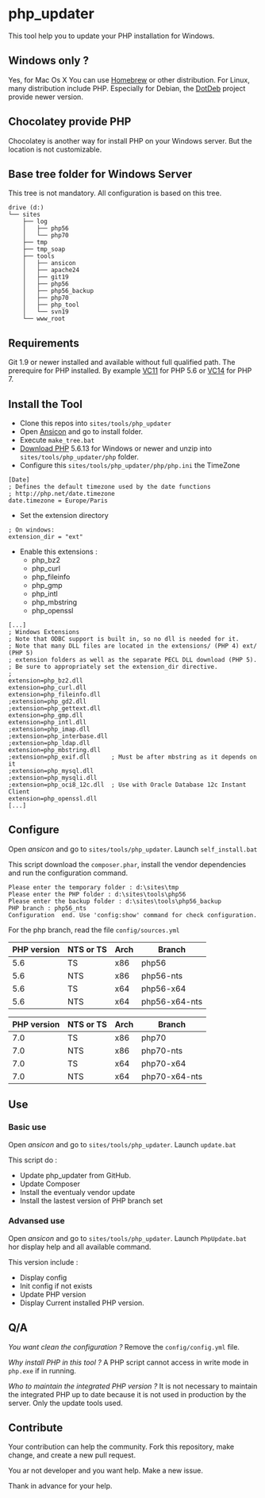 # php_updater

This tool help you to update your PHP installation for Windows.

Windows only ?
--------------

Yes, for Mac Os X You can use [Homebrew](http://brew.sh) or other distribution. For Linux, many distribution include PHP. Especially for Debian, the [DotDeb](https://www.dotdeb.org) project provide newer version.

Chocolatey provide PHP
----------------------

Chocolatey is another way for install PHP on your Windows server. But the location is not customizable.


## Base tree folder for Windows Server

This tree is not mandatory. All configuration is based on this tree.

```
drive (d:)
└── sites
    ├── log
    │   ├── php56
    │   └── php70
    ├── tmp
    ├── tmp_soap
    ├── tools
    │   ├── ansicon
    │   ├── apache24
    │   ├── git19
    │   ├── php56
    │   ├── php56_backup
    │   ├── php70
    │   ├── php_tool
    │   └── svn19
    └── www_root
```

## Requirements

Git 1.9 or newer installed and available without full qualified path.
The prerequire for PHP installed. By example [VC11](http://www.microsoft.com/en-us/download/details.aspx?id=30679) for PHP 5.6 or [VC14](http://www.microsoft.com/en-us/download/details.aspx?id=48145) for PHP 7.


## Install the Tool

* Clone this repos into `sites/tools/php_updater`
* Open [Ansicon](http://adoxa.altervista.org/ansicon/) and go to install folder.
* Execute `make_tree.bat`
* [Download PHP](http://windows.php.net/download/) 5.6.13 for Windows or newer and unzip into `sites/tools/php_updater/php` folder.
* Configure this `sites/tools/php_updater/php/php.ini` the TimeZone

```
[Date]
; Defines the default timezone used by the date functions
; http://php.net/date.timezone
date.timezone = Europe/Paris
```

* Set the extension directory
```
; On windows:
extension_dir = "ext"
```

* Enable this extensions :
	* php_bz2
	* php_curl
	* php_fileinfo
	* php_gmp
	* php_intl
	* php_mbstring
	* php_openssl

```
[...]
; Windows Extensions
; Note that ODBC support is built in, so no dll is needed for it.
; Note that many DLL files are located in the extensions/ (PHP 4) ext/ (PHP 5)
; extension folders as well as the separate PECL DLL download (PHP 5).
; Be sure to appropriately set the extension_dir directive.
;
extension=php_bz2.dll
extension=php_curl.dll
extension=php_fileinfo.dll
;extension=php_gd2.dll
;extension=php_gettext.dll
extension=php_gmp.dll
extension=php_intl.dll
;extension=php_imap.dll
;extension=php_interbase.dll
;extension=php_ldap.dll
extension=php_mbstring.dll
;extension=php_exif.dll      ; Must be after mbstring as it depends on it
;extension=php_mysql.dll
;extension=php_mysqli.dll
;extension=php_oci8_12c.dll  ; Use with Oracle Database 12c Instant Client
extension=php_openssl.dll
[...]
```

## Configure

Open *ansicon* and go to `sites/tools/php_updater`. Launch `self_install.bat`

This script download the `composer.phar`, install the vendor dependencies and run the configuration command.

```
Please enter the temporary folder : d:\sites\tmp
Please enter the PHP folder : d:\sites\tools\php56
Please enter the backup folder : d:\sites\tools\php56_backup
PHP branch : php56_nts
Configuration  end. Use 'config:show' command for check configuration.
```

For the php branch, read the file `config/sources.yml`

| PHP version | NTS or TS | Arch | Branch        |
| ----------- | --------- | ---- | ------------- |
| 5.6         | TS        | x86  | php56         |
| 5.6         | NTS       | x86  | php56-nts     |
| 5.6         | TS        | x64  | php56-x64     |
| 5.6         | NTS       | x64  | php56-x64-nts |


| PHP version | NTS or TS | Arch | Branch        |
| ----------- | --------- | ---- | ------------- |
| 7.0         | TS        | x86  | php70         |
| 7.0         | NTS       | x86  | php70-nts     |
| 7.0         | TS        | x64  | php70-x64     |
| 7.0         | NTS       | x64  | php70-x64-nts |

## Use

### Basic use

Open *ansicon* and go to `sites/tools/php_updater`. Launch `update.bat`

This script do :

* Update php_updater from GitHub.
* Update Composer
* Install the eventualy vendor update
* Install the lastest version of PHP branch set

### Advansed use

Open *ansicon* and go to `sites/tools/php_updater`. Launch `PhpUpdate.bat` hor display help and all available command.

This version include :

* Display config
* Init config if not exists
* Update PHP version
* Display Current installed PHP version.

## Q/A

*You want clean the configuration ?* Remove the `config/config.yml` file.

*Why install PHP in this tool ?* A PHP script cannot access in write mode in `php.exe` if in running.

*Who to maintain the integrated PHP version ?* It is not necessary to maintain the integrated PHP up to date because it is not used in production by the server. Only the update tools used.

## Contribute

Your contribution can help the community. Fork this repository, make change, and create a new pull request.

You ar not developer and you want help. Make a new issue.

Thank in advance for your help.
